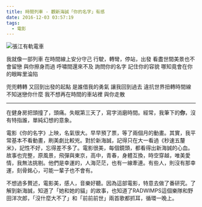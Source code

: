 ```yaml
---
title: 時間列車 - 觀新海誠「你的名字」有感
date: 2016-12-03 03:57:19
tags:
  - 電影
---
```


![張江有軌電車](http://upload-images.jianshu.io/upload_images/2637106-1ccbb509b361e6c2.jpg?imageMogr2/auto-orient/strip%7CimageView2/2/w/1240)

我就像一部列車﻿
在時間線上﻿安分守己
行駛，轉彎，停站，出發
看盡世間美景也不會留戀
與你擦身而過
呼嘯間還來不及
詢問你的名字
記住你的容貌
哪知竟會在你的眼眸里淪陷

兜兜轉轉
又回到出發的起點
是誰借我的勇氣﻿
讓我回到過去
違抗世界扭轉時間線
不知迷戀你什麼﻿
我不想再在時間的車站裡﻿
與你走散

<!-- more -->

-----

在健身房把頭撞了﻿，頭痛。失眠﻿第三天了，寫字消磨時間。經常，我筆下的**你**，沒有特指誰，單純幻想的意象。

電影《你的名字》上映，名氣很大。早早預了票，等了兩個月的動畫。其實，我平常基本不看動畫，刷美劇比較兇。對於新海誠，記得只在大一看過《秒速五釐米》，記性不好，忘得差不多了。電影很美，每個鏡頭，都看得出新海誠的心血。故事也完整，原風景，飛彈與東京，高中，青春，身體互換，時空穿越，唯美愛情，我無法挑剔。他們是幸運的，人海茫茫，也有一線牽連。有些人，則沒有那幸運，刻骨銘心，可能一輩子也不會有。

不想過多贅述，電影美，感人，音樂好聽。因為這部電影，特意去做了番研究。了解到新海誠，知道了「她和她的貓」的故事，也知道了RADWIMPS這個樂隊和野田洋次郎，「沒什麼大不了」和「前前前世」兩首歌都抓耳，循環一晚上。
